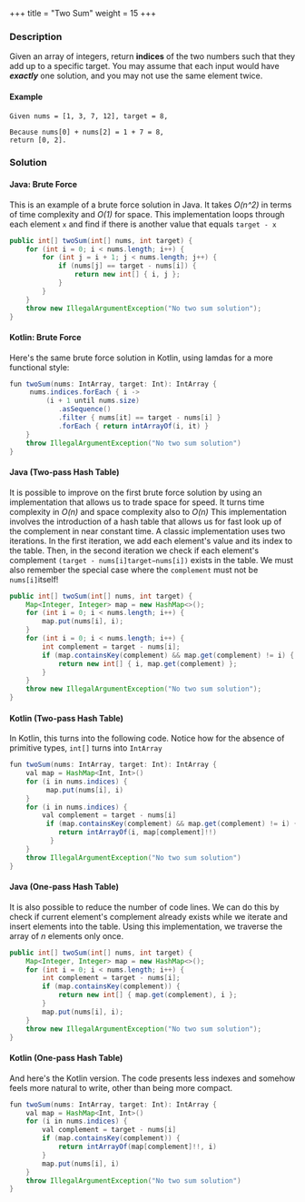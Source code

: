 +++
title = "Two Sum"
weight = 15
+++

### Description 

Given an array of integers, return **indices** of the two numbers such that they add up to a specific target.
You may assume that each input would have **_exactly_** one solution, and you may not use the same element twice.

#### Example

```
Given nums = [1, 3, 7, 12], target = 8,

Because nums[0] + nums[2] = 1 + 7 = 8,
return [0, 2].
```

### Solution

#### Java: Brute Force 
This is an example of a brute force solution in Java. It takes _O(n^2)_ in terms of time complexity and _O(1)_ for space. 
This implementation loops through each element `x` and find if there is another value that equals `target - x`

```java
public int[] twoSum(int[] nums, int target) {
    for (int i = 0; i < nums.length; i++) {
        for (int j = i + 1; j < nums.length; j++) {
            if (nums[j] == target - nums[i]) {
                return new int[] { i, j };
            }
        }
    }
    throw new IllegalArgumentException("No two sum solution");
}
```

#### Kotlin: Brute Force
Here's the same brute force solution in Kotlin, using lamdas for a more functional style:

```java
fun twoSum(nums: IntArray, target: Int): IntArray {
     nums.indices.forEach { i ->
         (i + 1 until nums.size)
            .asSequence()
            .filter { nums[it] == target - nums[i] }
            .forEach { return intArrayOf(i, it) }
    }
    throw IllegalArgumentException("No two sum solution")
}
```

#### Java (Two-pass Hash Table)

It is possible to improve on the first brute force solution by using an implementation that allows us to trade space for speed. 
It turns time complexity in _O(n)_ and space complexity also to _O(n)_
This implementation involves the introduction of a hash table that allows us for fast look up of the complement 
in near constant time. A classic implementation uses two iterations. In the first iteration, we add each element's value and its index to the table. 
Then, in the second iteration we check if each element's complement `(target - nums[i]target−nums[i])` exists in the table. 
We must also remember the special case where the `complement` must not be `nums[i]`itself!

```java
public int[] twoSum(int[] nums, int target) {
    Map<Integer, Integer> map = new HashMap<>();
    for (int i = 0; i < nums.length; i++) {
        map.put(nums[i], i);
    }
    for (int i = 0; i < nums.length; i++) {
        int complement = target - nums[i];
        if (map.containsKey(complement) && map.get(complement) != i) {
            return new int[] { i, map.get(complement) };
        }
    }
    throw new IllegalArgumentException("No two sum solution");
}
```

#### Kotlin (Two-pass Hash Table)

In Kotlin, this turns into the following code. Notice how for the absence of primitive types, `int[]` turns into `IntArray`

```java
fun twoSum(nums: IntArray, target: Int): IntArray {
    val map = HashMap<Int, Int>()
    for (i in nums.indices) {
         map.put(nums[i], i)
    }
    for (i in nums.indices) {
        val complement = target - nums[i]
         if (map.containsKey(complement) && map.get(complement) != i) {
            return intArrayOf(i, map[complement]!!)
          }
    }
    throw IllegalArgumentException("No two sum solution")
}
```

#### Java (One-pass Hash Table)

It is also possible to reduce the number of code lines. We can do this by check if current element's complement already exists
while we iterate and insert elements into the table. Using this implementation, we traverse the array of _n_ elements only once.

```java
public int[] twoSum(int[] nums, int target) {
    Map<Integer, Integer> map = new HashMap<>();
    for (int i = 0; i < nums.length; i++) {
        int complement = target - nums[i];
        if (map.containsKey(complement)) {
            return new int[] { map.get(complement), i };
        }
        map.put(nums[i], i);
    }
    throw new IllegalArgumentException("No two sum solution");
}
```

#### Kotlin (One-pass Hash Table)

And here's the Kotlin version. The code presents less indexes and somehow feels more natural to write, other than being more compact. 

```java
fun twoSum(nums: IntArray, target: Int): IntArray {
    val map = HashMap<Int, Int>()
    for (i in nums.indices) {
        val complement = target - nums[i]
        if (map.containsKey(complement)) {
            return intArrayOf(map[complement]!!, i)
        }
        map.put(nums[i], i)
    }
    throw IllegalArgumentException("No two sum solution")
}
```






